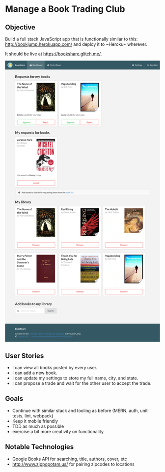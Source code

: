 Manage a Book Trading Club
==========================

## Objective

Build a full stack JavaScript app that is functionally similar to this: http://bookjump.herokuapp.com/ and deploy it to ~Heroku~ wherever.

It should be live at https://bookshare.glitch.me/.

![Manage pending trades](screenshot.png?raw=true "Manage pending trades")

## User Stories

- I can view all books posted by every user.
- I can add a new book.
- I can update my settings to store my full name, city, and state.
- I can propose a trade and wait for the other user to accept the trade.

## Goals

- Continue with similar stack and tooling as before (MERN, auth, unit tests, lint, webpack)
- Keep it mobile friendly
- TDD as much as possible
- exercise a bit more creativity on functionality

## Notable Technologies

- Google Books API for searching, title, authors, cover, etc
- http://www.zippopotam.us/ for pairing zipcodes to locations
